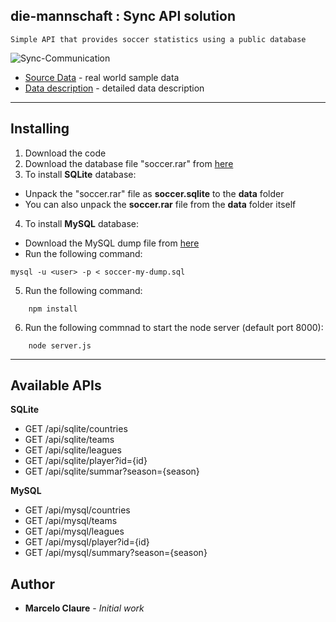 ## die-mannschaft : Sync API solution
```
Simple API that provides soccer statistics using a public database
```
![Sync-Communication](https://user-images.githubusercontent.com/24611413/62910994-b8626400-bd50-11e9-923b-ef0d5d8f3c1f.jpg)

* [Source Data](https://www.kaggle.com/hugomathien/soccer) - real world sample data 
* [Data description](http://www.football-data.co.uk/notes.txt) - detailed data description
---
## Installing

1. Download the code
2. Download the database file "soccer.rar" from [here](https://www.kaggle.com/hugomathien/soccer)
3. To install **SQLite** database: 
*  Unpack the "soccer.rar" file as **soccer.sqlite** to the **data** folder
*  You can also unpack the **soccer.rar** file from the **data** folder itself
4. To install **MySQL** database:
*  Download the MySQL dump file from [here](https://drive.google.com/open?id=1zNMAvHwRdK20HEvdCPimi7B96GUP6d6p)
*  Run the following command:
```
mysql -u <user> -p < soccer-my-dump.sql
```
5. Run the following command:
```
    npm install
```
6. Run the following commnad to start the node server (default port 8000):
```
    node server.js
```
---
## Available APIs

**SQLite**
* GET /api/sqlite/countries
* GET /api/sqlite/teams
* GET /api/sqlite/leagues
* GET /api/sqlite/player?id={id}
* GET /api/sqlite/summar?season={season}

**MySQL**
* GET /api/mysql/countries
* GET /api/mysql/teams
* GET /api/mysql/leagues
* GET /api/mysql/player?id={id}
* GET /api/mysql/summary?season={season}

## Author

* **Marcelo Claure** - *Initial work*

